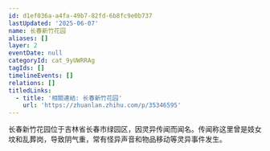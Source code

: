 ```yaml
---
id: d1ef036a-a4fa-49b7-82fd-6b8fc9e0b737
lastUpdated: '2025-06-07'
name: 长春新竹花园
aliases: []
layer: 2
eventDate: null
categoryId: cat_9yUWRRAg
tagIds: []
timelineEvents: []
relations: []
titledLinks:
  - title: '相關連結: 长春新竹花园'
    url: 'https://zhuanlan.zhihu.com/p/35346595'
---
```

长春新竹花园位于吉林省长春市绿园区，因灵异传闻而闻名。传闻称这里曾是妓女坟和乱葬岗，导致阴气重，常有怪异声音和物品移动等灵异事件发生。
